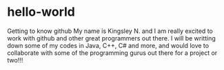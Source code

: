 # hello-world
Getting to know github
My name is Kingsley N. and I am really excited to work with github and other great programmers out there.
I will be writting down some of my codes in Java, C++, C# and more, and would love to collaborate with some of the programming gurus out there for a project or two!!!
